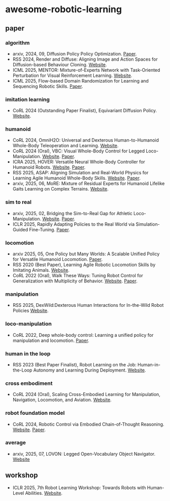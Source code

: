 # awesome-robotic-learning
## paper
### algorithm
- arxiv, 2024, 09, Diffusion Policy Policy Optimization. [Paper](https://arxiv.org/abs/2409.00588).
- RSS 2024, Render and Diffuse: Aligning Image and Action Spaces for Diffusion-based Behaviour Cloning. [Website](https://vv19.github.io/render-and-diffuse/).
- ICML 2025, MENTOR: Mixture-of-Experts Network with Task-Oriented Perturbation for Visual Reinforcement Learning. [Website](https://suninghuang19.github.io/mentor_page/).
- ICML 2025, Flow-based Domain Randomization for Learning and Sequencing Robotic Skills. [Paper](https://arxiv.org/abs/2502.01800).
### imitation learning
- CoRL 2024 (Outstanding Paper Finalist), Equivariant Diffusion Policy. [Website](https://equidiff.github.io/).
### humanoid
- CoRL 2024, OmniH2O: Universal and Dexterous Human-to-Humanoid Whole-Body Teleoperation and Learning. [Website](https://omni.human2humanoid.com/).
- CoRL 2024 (Oral), VBC: Visual Whole-Body Control for Legged Loco-Manipulation. [Website](https://wholebody-b1.github.io/). [Paper](https://arxiv.org/abs/2403.16967).
- ICRA 2025, HOVER: Versatile Neural Whole-Body Controller for Humanoid Robots. [Website](https://hover-versatile-humanoid.github.io/). [Paper](https://arxiv.org/abs/2410.21229).
- RSS 2025, ASAP: Aligning Simulation and Real-World Physics for Learning Agile Humanoid Whole-Body Skills. [Website](https://agile.human2humanoid.com/). [Paper](https://arxiv.org/abs/2502.01143).
- arxiv, 2025, 06, MoRE: Mixture of Residual Experts for Humanoid Lifelike Gaits Learning on Complex Terrains. [Website](https://more-humanoid.github.io/).
### sim to real
- arxiv, 2025, 02, Bridging the Sim-to-Real Gap for Athletic Loco-Manipulation. [Website](https://uan.csail.mit.edu/). [Paper](https://uan.csail.mit.edu/rsc/paper.pdf).
- ICLR 2025, Rapidly Adapting Policies to the Real World via Simulation-Guided Fine-Tuning. [Paper](https://arxiv.org/abs/2502.02705).
### locomotion
- arxiv 2025, 05, One Policy but Many Worlds: A Scalable Unified Policy for Versatile Humanoid Locomotion. [Paper](https://www.arxiv.org/abs/2505.18780).
- RSS 2020 (Best Paper), Learning Agile Robotic Locomotion Skills by Imitating Animals. [Website](https://xbpeng.github.io/projects/Robotic_Imitation/index.html).
- CoRL 2022 (Oral), Walk These Ways: Tuning Robot Control for Generalization with Multiplicity of Behavior. [Website](https://gmargo11.github.io/walk-these-ways/). [Paper](https://arxiv.org/abs/2212.03238).
### manipulation
- RSS 2025, DexWild:Dexterous Human Interactions for In-the-Wild Robot Policies [Website](https://dexwild.github.io/).
### loco-manipulation
- CoRL 2022, Deep whole-body control: Learning a unified policy for manipulation and locomotion. [Paper](https://arxiv.org/pdf/2210.10044).
### human in the loop
- RSS 2023 (Best Paper Finalist), Robot Learning on the Job: Human-in-the-Loop Autonomy and Learning During Deployment. [Website](https://ut-austin-rpl.github.io/sirius/).
### cross embodiment
- CoRL 2024 (Oral), Scaling Cross-Embodied Learning for Manipulation, Navigation, Locomotion, and Aviation. [Website](https://crossformer-model.github.io/).
### robot foundation model
- CoRL 2024, Robotic Control via Embodied Chain-of-Thought Reasoning. [Website](https://embodied-cot.github.io/). [Paper](https://arxiv.org/abs/2407.08693).
### average
- arxiv, 2025, 07, LOVON: Legged Open-Vocabulary Object Navigator. [Website](https://daojiepeng.github.io/LOVON/)
## workshop
- ICLR 2025, 7th Robot Learning Workshop: Towards Robots with Human-Level Abilities. [Website](https://iclr.cc/virtual/2025/workshop/23997).
